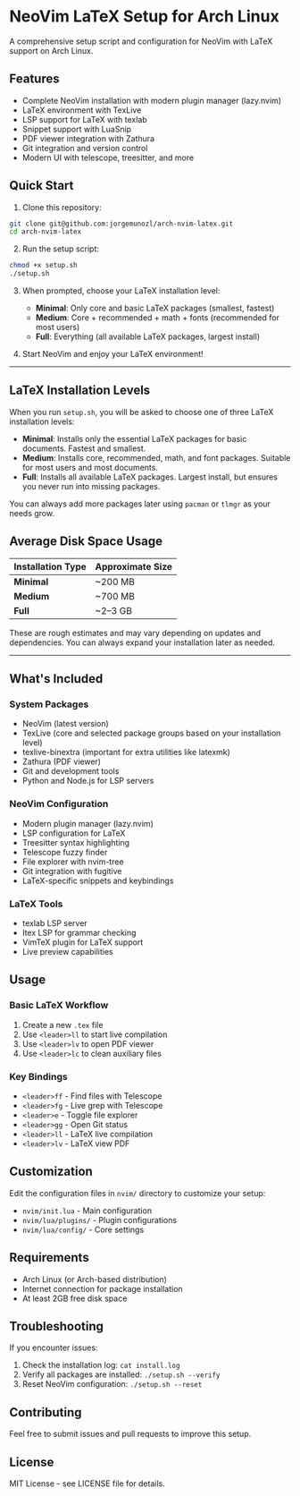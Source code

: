 # NeoVim LaTeX Setup for Arch Linux

A comprehensive setup script and configuration for NeoVim with LaTeX support on Arch Linux.

## Features

- Complete NeoVim installation with modern plugin manager (lazy.nvim)
- LaTeX environment with TexLive
- LSP support for LaTeX with texlab
- Snippet support with LuaSnip
- PDF viewer integration with Zathura
- Git integration and version control
- Modern UI with telescope, treesitter, and more

## Quick Start

1. Clone this repository:
```bash
git clone git@github.com:jorgemunozl/arch-nvim-latex.git
cd arch-nvim-latex
```

2. Run the setup script:
```bash
chmod +x setup.sh
./setup.sh
```

3. When prompted, choose your LaTeX installation level:
   - **Minimal**: Only core and basic LaTeX packages (smallest, fastest)
   - **Medium**: Core + recommended + math + fonts (recommended for most users)
   - **Full**: Everything (all available LaTeX packages, largest install)

4. Start NeoVim and enjoy your LaTeX environment!

---

## LaTeX Installation Levels

When you run `setup.sh`, you will be asked to choose one of three LaTeX installation levels:

- **Minimal**: Installs only the essential LaTeX packages for basic documents. Fastest and smallest.
- **Medium**: Installs core, recommended, math, and font packages. Suitable for most users and most documents.
- **Full**: Installs all available LaTeX packages. Largest install, but ensures you never run into missing packages.

You can always add more packages later using `pacman` or `tlmgr` as your needs grow.

## Average Disk Space Usage

| Installation Type | Approximate Size |
|-------------------|------------------|
| **Minimal**       | ~200 MB          |
| **Medium**        | ~700 MB          |
| **Full**          | ~2–3 GB          |

These are rough estimates and may vary depending on updates and dependencies. You can always expand your installation later as needed.

---

## What's Included

### System Packages
- NeoVim (latest version)
- TexLive (core and selected package groups based on your installation level)
- texlive-binextra (important for extra utilities like latexmk)
- Zathura (PDF viewer)
- Git and development tools
- Python and Node.js for LSP servers

### NeoVim Configuration
- Modern plugin manager (lazy.nvim)
- LSP configuration for LaTeX
- Treesitter syntax highlighting
- Telescope fuzzy finder
- File explorer with nvim-tree
- Git integration with fugitive
- LaTeX-specific snippets and keybindings

### LaTeX Tools
- texlab LSP server
- ltex LSP for grammar checking
- VimTeX plugin for LaTeX support
- Live preview capabilities

## Usage

### Basic LaTeX Workflow
1. Create a new `.tex` file
2. Use `<leader>ll` to start live compilation
3. Use `<leader>lv` to open PDF viewer
4. Use `<leader>lc` to clean auxiliary files

### Key Bindings
- `<leader>ff` - Find files with Telescope
- `<leader>fg` - Live grep with Telescope
- `<leader>e` - Toggle file explorer
- `<leader>gg` - Open Git status
- `<leader>ll` - LaTeX live compilation
- `<leader>lv` - LaTeX view PDF

## Customization

Edit the configuration files in `nvim/` directory to customize your setup:
- `nvim/init.lua` - Main configuration
- `nvim/lua/plugins/` - Plugin configurations
- `nvim/lua/config/` - Core settings

## Requirements

- Arch Linux (or Arch-based distribution)
- Internet connection for package installation
- At least 2GB free disk space

## Troubleshooting

If you encounter issues:
1. Check the installation log: `cat install.log`
2. Verify all packages are installed: `./setup.sh --verify`
3. Reset NeoVim configuration: `./setup.sh --reset`

## Contributing

Feel free to submit issues and pull requests to improve this setup.

## License

MIT License - see LICENSE file for details.
